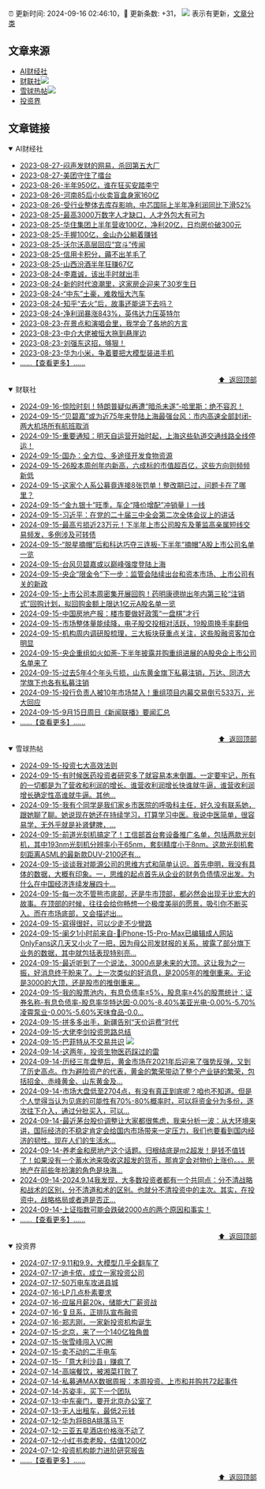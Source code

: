 ##

:alarm_clock: 更新时间: 2024-09-16 02:46:10，:rocket: 更新条数: +31， ![](/assets/dot.png) 表示有更新，[文章分类](/TAGS.md)

## 文章来源

- [AI财经社](#ai财经社)  
- [财联社](#财联社)![](/assets/dot.png)   
- [雪球热帖](#雪球热帖)![](/assets/dot.png)   
- [投资界](#投资界)  

## 文章链接

<details open>
<summary id="ai财经社">
 AI财经社
</summary>


- [2023-08-27-闷声发财的网易，杀回第五大厂](https://www.aicaijing.com.cn/article/18610)  
- [2023-08-27-美团守住了擂台](https://www.aicaijing.com.cn/article/18611)  
- [2023-08-26-半年950亿，谁在狂买安踏李宁](https://www.aicaijing.com.cn/article/18607)  
- [2023-08-26-河南85后小伙卖盲盒身家160亿](https://www.aicaijing.com.cn/article/18608)  
- [2023-08-26-受行业整体去库存影响，中芯国际上半年净利润同比下滑52%](https://www.aicaijing.com.cn/article/18609)  
- [2023-08-25-最高3000万数字人才缺口，人才外包大有可为](https://www.aicaijing.com.cn/article/18601)  
- [2023-08-25-华住集团上半年营收100亿，净利20亿，日均房价破300元](https://www.aicaijing.com.cn/article/18602)  
- [2023-08-25-手握100亿，金山办公躺着赚钱](https://www.aicaijing.com.cn/article/18603)  
- [2023-08-25-沃尔沃高层回应“宫斗”传闻](https://www.aicaijing.com.cn/article/18604)  
- [2023-08-25-信用卡积分，薅不出羊毛了](https://www.aicaijing.com.cn/article/18605)  
- [2023-08-25-山西汾酒半年狂赚67亿](https://www.aicaijing.com.cn/article/18606)  
- [2023-08-24-李嘉诚，该出手时就出手](https://www.aicaijing.com.cn/article/18596)  
- [2023-08-24-新的时代浪潮里，这家房企迎来了30岁生日](https://www.aicaijing.com.cn/article/18597)  
- [2023-08-24-“中东”土豪，难救恒大汽车](https://www.aicaijing.com.cn/article/18598)  
- [2023-08-24-知乎“去火”后，故事还能讲下去吗？](https://www.aicaijing.com.cn/article/18599)  
- [2023-08-24-净利润暴涨843%，英伟达力压英特尔](https://www.aicaijing.com.cn/article/18600)  
- [2023-08-23-在景点和演唱会里，我学会了各地的方言](https://www.aicaijing.com.cn/article/18591)  
- [2023-08-23-中介大佬被恒大拖到悬崖边](https://www.aicaijing.com.cn/article/18592)  
- [2023-08-23-刘强东这招，够狠！](https://www.aicaijing.com.cn/article/18593)  
- [2023-08-23-华为小米，争着要把大模型装进手机](https://www.aicaijing.com.cn/article/18594)  
- [......【查看更多】......](/details/AI财经社.md)

<div align="right"><a href="#文章来源">⬆ &nbsp;返回顶部</a></div>
</details>

<details open>
<summary id="财联社">
 财联社
</summary>


- [2024-09-16-惊险时刻！特朗普疑似再遭“暗杀未遂”-哈里斯：绝不容忍！](https://www.cls.cn/detail/1800384)  
- [2024-09-15-“贝碧嘉”或为近75年来登陆上海最强台风：市内高速全部封闭-两大机场所有航班取消](https://www.cls.cn/detail/1800311)  
- [2024-09-15-重要通知：明天自运营开始时起，上海这些轨道交通线路全线停运！](https://www.cls.cn/detail/1800277)  
- [2024-09-15-国办：全方位、多途径开发食物资源](https://www.cls.cn/detail/1800254)  
- [2024-09-15-26股本周创年内新高，六成标的市值超百亿，这些方向则频频新低](https://www.cls.cn/detail/1800191)  
- [2024-09-15-这家个人系公募竟连接8张罚单！整改期已过，问题卡在了哪里？](https://www.cls.cn/detail/1800229)  
- [2024-09-15-“金九银十”旺季，车企“降价增配”冲销量丨一线](https://www.cls.cn/detail/1800204)  
- [2024-09-15-习近平：在党的二十届三中全会第二次全体会议上的讲话](https://www.cls.cn/detail/1799905)  
- [2024-09-15-最高亏损近23万元！下半年上市公司股东及董监高亲属短线交易频发，多例涉及可转债](https://www.cls.cn/detail/1799553)  
- [2024-09-15-“脱星摘帽”后和科达巧夺三连板-下半年“摘帽”A股上市公司名单一览](https://www.cls.cn/detail/1799876)  
- [2024-09-15-台风贝碧嘉或以巅峰强度登陆上海](https://www.cls.cn/detail/1799906)  
- [2024-09-15-央企“限金令”下一步：监管会陆续出台和资本市场、上市公司有关的新政](https://www.cls.cn/detail/1799907)  
- [2024-09-15-上市公司本周密集开展回购！药明康德抛出年内第三轮“注销式”回购计划，拟回购金额上限达1亿元A股名单一览](https://www.cls.cn/detail/1799759)  
- [2024-09-15-中国房地产报：楼市要做好政策“一盘棋”才行](https://www.cls.cn/detail/1799909)  
- [2024-09-15-市场整体量能续降，电子股交投相对活跃，19股周换手率翻倍](https://www.cls.cn/detail/1800110)  
- [2024-09-15-机构周内调研股梳理，三大板块获重点关注，这些股融资客加仓明显](https://www.cls.cn/detail/1800149)  
- [2024-09-15-央企重组如火如荼-下半年披露并购重组进展的A股央企上市公司名单来了](https://www.cls.cn/detail/1800093)  
- [2024-09-15-过去5年4个年头亏损，山东黄金旗下私募注销，万达、同济大学旗下也各有私募注销](https://www.cls.cn/detail/1800236)  
- [2024-09-15-投行负责人被10年市场禁入！重组项目内幕交易倒亏533万，光大回应](https://www.cls.cn/detail/1800238)  
- [2024-09-15-9月15日周日《新闻联播》要闻汇总](https://www.cls.cn/detail/1800283)  
- [......【查看更多】......](/details/财联社.md)

<div align="right"><a href="#文章来源">⬆ &nbsp;返回顶部</a></div>
</details>

<details open>
<summary id="雪球热帖">
 雪球热帖
</summary>


- [2024-09-15-投资七大高效法则](https://xueqiu.com/2340613631/304714850)  
- [2024-09-15-有时候医药投资者研究多了就容易本末倒置。一定要牢记，所有的一切都是为了营收和利润的增长。谁营收利润增长快谁就牛逼，谁营收利润增长确定性高谁就牛逼。其他...](https://xueqiu.com/9518372158/304710690)  
- [2024-09-15-我有个同学是我们家乡市医院的呼吸科主任，好久没有联系她，跟她聊了聊。她说现在她还在持续学习，打算学习中医。我说中医简单，很容易学，无外乎就是补肾健脾，...](https://xueqiu.com/6451611049/304701604)  
- [2024-09-15-前道光刻机搞定了！工信部首台套设备推广名单，包括两款光刻机，其中193nm光刻机分辨率小于65nm，套刻精度小于8nm。这款光刻机套刻距离ASML的最新款DUV-2100还有...](https://xueqiu.com/5819606767/304697801)  
- [2024-09-15-谈谈我对能源公司的思维方式和简单认识。首先申明，我没有具体的数据，大概有印象。一，思维的起点首先从企业的财务负债情况出发。为什么在中国经济连续发展四十...](https://xueqiu.com/7123126150/304714952)  
- [2024-09-15-每一次不管熊市底部，还是牛市顶部，都必然会出现无比宏大的故事。在顶部的时候，往往会给你畅想一个极度美丽的愿景，吸引你不断买入。而在市场底部，又会描述出...](https://xueqiu.com/1423584650/304697806)  
- [2024-09-15-寫得很好，可以少走不少彎路](https://xueqiu.com/9650668145/304695526)  
- [2024-09-15-阑夕1小时前来自-🔞iPhone-15-Pro-Max已编辑成人网站OnlyFans这几天又小火了一把，因为母公司发财报的关系，披露了部分旗下业务的数据，其中就包括表现特别亮...](https://xueqiu.com/1655294479/304706076)  
- [2024-09-15-最近听到了一个说法，3000点是未来的大顶。这让我为之一振，好消息终于盼来了。上一次类似的好消息，是2005年的推倒重来。无论是3000的大顶，还是股市的推倒重来...](https://xueqiu.com/3058599833/304698240)  
- [2024-09-15-我的股票池内，有息负债率≤5%，股息率≥4%的股票统计：证券名称-有息负债率-股息率华特达因-0.00%-8.40%美亚光电-0.00%-5.70%凌霄泵业-0.00%-5.60%天味食品-0.0...](https://xueqiu.com/1193805304/304705356)  
- [2024-09-15-拼多多出手，新疆告别“天价运费”时代](https://xueqiu.com/4441144666/304722526)  
- [2024-09-15-大佬李剑投资思路总结](https://xueqiu.com/6169865362/304705169)  
- [2024-09-15-巴菲特从不交易共识](https://xueqiu.com/7419988382/304708061) ![](/assets/new.png)  
- [2024-09-14-这两年，投资生物医药踩过的雷](https://xueqiu.com/1429872781/304689361)  
- [2024-09-14-历经三年盘整后，黄金市场在2021年后迎来了强势反弹，又到了历史高点。作为避险资产的代表，黄金的繁荣带动了整个产业链的繁荣，包括招金、赤峰黄金、山东黄金及...](https://xueqiu.com/9572732050/304661897)  
- [2024-09-14-市场大盘低至2704点，有没有真正到底呢？咱也不知道。但是个人觉得当认为见底的可能性有70%-80%概率时，可以将资金分为多份，逐次往下介入，通过分批买入，可以...](https://xueqiu.com/3137865133/304662152)  
- [2024-09-14-最近茅台股价调整让大家都很焦虑，我来分析一波：从大环境来讲，国际经济的不稳定肯定会给国内市场带来一定压力，我们也要看到国内经济的韧性。现在人们的生活水...](https://xueqiu.com/5773569265/304662040)  
- [2024-09-14-养老金和房地产这个话题。归根结底是m2超发！是钱不值钱了！如果没有一个蓄水池来吸收这超发的货币，那肯定会对物价上涨价。。。房地产在前些年扮演的角色是块海...](https://xueqiu.com/5939653998/304648074)  
- [2024-09-14-2024.9.14我发现，大多数投资者都有一个共同点：分不清战略和战术的区别，分不清道和术的区别。也就分不清投资中的主次。其实，在投资中，战略格局或者道是否正...](https://xueqiu.com/4212900091/304649785)  
- [2024-09-14-上证指数可能会跌破2000点的两个原因和事实！](https://xueqiu.com/2838562542/304667789)  
- [......【查看更多】......](/details/雪球热帖.md)

<div align="right"><a href="#文章来源">⬆ &nbsp;返回顶部</a></div>
</details>

<details open>
<summary id="投资界">
 投资界
</summary>


- [2024-07-17-9.11和9.9，大模型几乎全翻车了](https://posts.careerengine.us/p/6697778c44726b29bffa3a09)  
- [2024-07-17-迪卡侬，成立一家投资公司](https://posts.careerengine.us/p/6697778c44726b29bffa3a01)  
- [2024-07-17-50万电车攻进县城](https://posts.careerengine.us/p/6697779c831e1d29eea44253)  
- [2024-07-16-LP几点朴素要求](https://posts.careerengine.us/p/669636a8720ed522248054dc)  
- [2024-07-16-应届月薪20k，储能大厂薪资战](https://posts.careerengine.us/p/669636a8720ed522248054d4)  
- [2024-07-16-复旦系，正排队宣布融资](https://posts.careerengine.us/p/66963699cb38e136a496986c)  
- [2024-07-16-郑志刚，一家新投资机构诞生](https://posts.careerengine.us/p/66963699cb38e136a4969874)  
- [2024-07-15-北京，来了一个140亿独角兽](https://posts.careerengine.us/p/6694db59a0c3ac562b61f9af)  
- [2024-07-15-张雪峰闯入VC圈](https://posts.careerengine.us/p/6694db59a0c3ac562b61f9b7)  
- [2024-07-15-卖不动的二手电车](https://posts.careerengine.us/p/6694db6836b2f1565d9b541a)  
- [2024-07-15-「意大利沙县」赚疯了](https://posts.careerengine.us/p/6694db6836b2f1565d9b5422)  
- [2024-07-14-高端餐饮，被湘菜打败了](https://posts.careerengine.us/p/6693862333c6e710d0bf9dc4)  
- [2024-07-14-私募通MAX数据周报：本周投资、上市和并购共72起事件](https://posts.careerengine.us/p/6693862333c6e710d0bf9dcc)  
- [2024-07-14-苏姿丰，买下一个团队](https://posts.careerengine.us/p/6693861481427510b2b9c123)  
- [2024-07-13-中东豪门，要开北京办公室了](https://posts.careerengine.us/p/66922794a876f80d113b51fe)  
- [2024-07-13-无人出租车，最低2元钱](https://posts.careerengine.us/p/669227b82202ae0dfac5d713)  
- [2024-07-12-华为将BBA挑落马下](https://posts.careerengine.us/p/6690a6c68082df14ead7eaac)  
- [2024-07-12-三亚五星酒店价格涨不动了](https://posts.careerengine.us/p/6690a6c68082df14ead7eaa4)  
- [2024-07-12-小红书卖老股，估值1200亿](https://posts.careerengine.us/p/6690a6b756b00014bcc00e8f)  
- [2024-07-12-投资机构能力进阶研究报告](https://posts.careerengine.us/p/6690a6b756b00014bcc00e87)  
- [......【查看更多】......](/details/投资界.md)

<div align="right"><a href="#文章来源">⬆ &nbsp;返回顶部</a></div>
</details>

